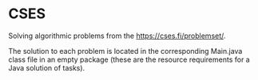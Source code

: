 # CSES
Solving algorithmic problems from the https://cses.fi/problemset/.

The solution to each problem is located in the corresponding Main.java class file in an empty package (these are the resource requirements for a Java solution of tasks).